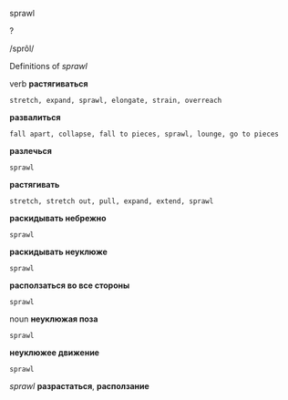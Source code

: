 sprawl

?

/sprôl/

Definitions of _sprawl_

verb
**растягиваться**

    stretch, expand, sprawl, elongate, strain, overreach
**развалиться**

    fall apart, collapse, fall to pieces, sprawl, lounge, go to pieces
**разлечься**

    sprawl
**растягивать**

    stretch, stretch out, pull, expand, extend, sprawl
**раскидывать небрежно**

    sprawl
**раскидывать неуклюже**

    sprawl
**расползаться во все стороны**

    sprawl

noun
**неуклюжая поза**

    sprawl
**неуклюжее движение**

    sprawl

_sprawl_
**разрастаться**, **расползание**
